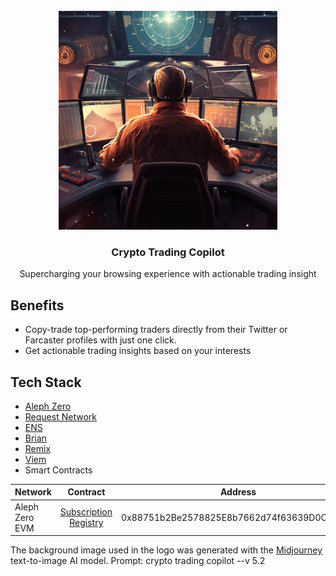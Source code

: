<br/>
<div align="center">
  <a>
    <img src="src/common/img/logo.png" width="350">
  </a>
  <h3 align="center">Crypto Trading Copilot</h3>
  <p align="center">
Supercharging your browsing experience with actionable trading insight
  </p>
</div>

## Benefits

- Copy-trade top-performing traders directly from their Twitter or Farcaster profiles with just one click.
- Get actionable trading insights based on your interests

## Tech Stack

- [Aleph Zero](https://alephzero.org/)
- [Request Network](https://request.network/)
- [ENS](https://ens.domains/)
- [Brian](https://www.brianknows.org/)
- [Remix](https://remix.ethereum.org/)
- [Viem](https://viem.sh/)
- Smart Contracts

| Network   |      Contract      |       Address |
|----------|:-------------:|:------:|
| Aleph Zero EVM | [Subscription Registry](https://evm-explorer.alephzero.org/address/0x88751b2Be2578825E8b7662d74f63639D0C10222) | 0x88751b2Be2578825E8b7662d74f63639D0C10222 |

The background image used in the logo was generated with the [Midjourney](https://www.midjourney.com/) text-to-image AI model. Prompt: crypto trading copilot --v 5.2</p>



